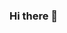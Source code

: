 ### Hi there 👋


<!--
**mossi4476/mossi4476** is a ✨ _special_ ✨ repository because its `README.md` (this file) appears on your GitHub profile.

Here are some ideas to get you started:

- 🔭 I'm currently a student at Duy Tan University
- 🌱 I’m currently learning React.js,Next.js,Node.js,more...
- 👯 I’m looking to collaborate on ...
- 🤔 I’m looking for help with ...
- 💬 Ask me about ...
- 📫 How to reach me: tiendungnguyen.4476@gmail.com
- 😄 Pronouns: ...
- ⚡ Fun fact: ...
-->
